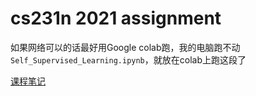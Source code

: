 # cs231n 2021 assignment

如果网络可以的话最好用Google colab跑，我的电脑跑不动`Self_Supervised_Learning.ipynb`，就放在colab上跑这段了

[课程笔记](https://cs231n.github.io/)